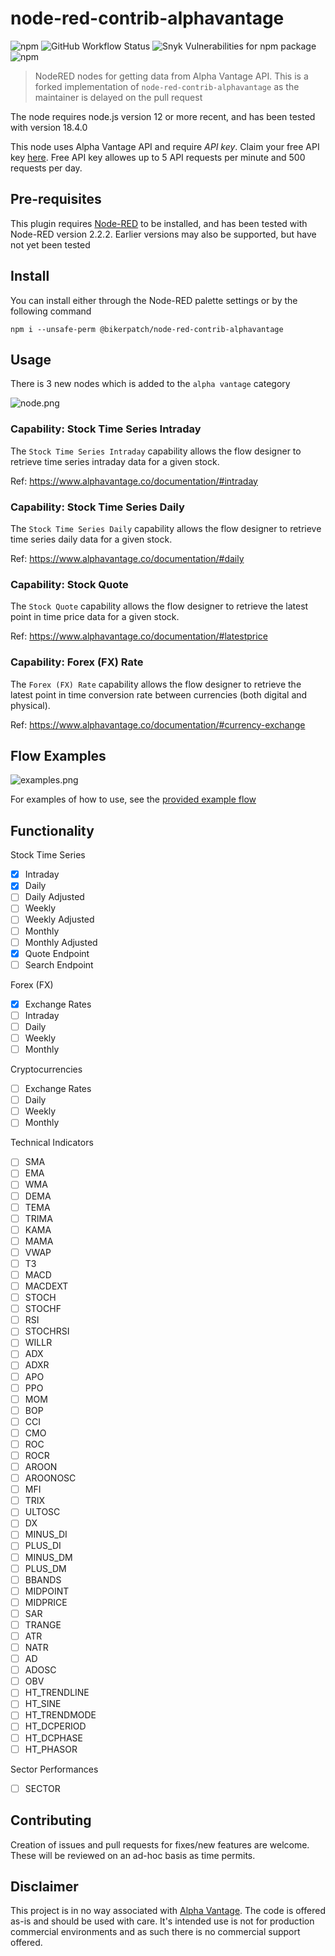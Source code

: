 # node-red-contrib-alphavantage

![npm](https://img.shields.io/npm/dy/@bikerpatch/node-red-contrib-alphavantage)
![GitHub Workflow Status](https://img.shields.io/github/workflow/status/bikerpatch/node-red-contrib-alphavantage/Node.js%20Package)
![Snyk Vulnerabilities for npm package](https://img.shields.io/snyk/vulnerabilities/npm/@bikerpatch/node-red-contrib-alphavantage)
![npm](https://img.shields.io/npm/v/@bikerpatch/node-red-contrib-alphavantage)

> NodeRED nodes for getting data from Alpha Vantage API.
> This is a forked implementation of `node-red-contrib-alphavantage` as the maintainer is delayed on the pull request

The node requires node.js version 12 or more recent, and has been tested with version 18.4.0

This node uses Alpha Vantage API and require *API key*. Claim your free API key [here](https://www.alphavantage.co/support/#api-key).
Free API key allowes up to 5 API requests per minute and 500 requests per day.

## Pre-requisites

This plugin requires [Node-RED](https://nodered.org) to be installed, and has been tested with Node-RED version 2.2.2.  Earlier versions may also be supported, but have not yet been tested

## Install

You can install either through the Node-RED palette settings or by the following command

    npm i --unsafe-perm @bikerpatch/node-red-contrib-alphavantage

## Usage

There is 3 new nodes which is added to the `alpha vantage` category

![node.png](./docs/images/node.png)

### Capability: Stock Time Series Intraday

The `Stock Time Series Intraday` capability allows the flow designer to retrieve time series intraday data for a given stock.

Ref: https://www.alphavantage.co/documentation/#intraday

### Capability: Stock Time Series Daily

The `Stock Time Series Daily` capability allows the flow designer to retrieve time series daily data for a given stock.

Ref: https://www.alphavantage.co/documentation/#daily

### Capability: Stock Quote

The `Stock Quote` capability allows the flow designer to retrieve the latest point in time price data for a given stock.

Ref: https://www.alphavantage.co/documentation/#latestprice

### Capability: Forex (FX) Rate

The `Forex (FX) Rate` capability allows the flow designer to retrieve the latest point in time conversion rate between currencies (both digital and physical).

Ref: https://www.alphavantage.co/documentation/#currency-exchange

## Flow Examples

![examples.png](./docs/images/examples.png)

For examples of how to use, see the [provided example flow](https://github.com/bikerpatch/node-red-contrib-alphavantage/tree/main/examples)

## Functionality

Stock Time Series
 - [X] Intraday
 - [X] Daily
 - [ ] Daily Adjusted
 - [ ] Weekly
 - [ ] Weekly Adjusted
 - [ ] Monthly
 - [ ] Monthly Adjusted
 - [X] Quote Endpoint
 - [ ] Search Endpoint

Forex (FX)
 - [X] Exchange Rates
 - [ ] Intraday
 - [ ] Daily
 - [ ] Weekly
 - [ ] Monthly

Cryptocurrencies
 - [ ] Exchange Rates
 - [ ] Daily
 - [ ] Weekly
 - [ ] Monthly

Technical Indicators
 - [ ] SMA
 - [ ] EMA
 - [ ] WMA
 - [ ] DEMA
 - [ ] TEMA
 - [ ] TRIMA
 - [ ] KAMA
 - [ ] MAMA
 - [ ] VWAP
 - [ ] T3
 - [ ] MACD
 - [ ] MACDEXT
 - [ ] STOCH
 - [ ] STOCHF
 - [ ] RSI
 - [ ] STOCHRSI
 - [ ] WILLR
 - [ ] ADX
 - [ ] ADXR
 - [ ] APO
 - [ ] PPO
 - [ ] MOM
 - [ ] BOP
 - [ ] CCI
 - [ ] CMO
 - [ ] ROC
 - [ ] ROCR
 - [ ] AROON
 - [ ] AROONOSC
 - [ ] MFI
 - [ ] TRIX
 - [ ] ULTOSC
 - [ ] DX
 - [ ] MINUS_DI
 - [ ] PLUS_DI
 - [ ] MINUS_DM
 - [ ] PLUS_DM
 - [ ] BBANDS
 - [ ] MIDPOINT
 - [ ] MIDPRICE
 - [ ] SAR
 - [ ] TRANGE
 - [ ] ATR
 - [ ] NATR
 - [ ] AD
 - [ ] ADOSC
 - [ ] OBV
 - [ ] HT_TRENDLINE
 - [ ] HT_SINE
 - [ ] HT_TRENDMODE
 - [ ] HT_DCPERIOD
 - [ ] HT_DCPHASE
 - [ ] HT_PHASOR

Sector Performances
 - [ ] SECTOR


## Contributing

Creation of issues and pull requests for fixes/new features are welcome.  These will be reviewed on an ad-hoc basis as time permits.


## Disclaimer

This project is in no way associated with [Alpha Vantage](https://www.alphavantage.co).  The code is offered as-is and should be used with care.  It's intended use is not for production commercial environments and as such there is no commercial support offered.
